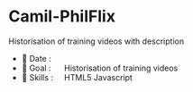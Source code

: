 # Camil-PhilFlix
Historisation of training videos with description

- 📅 Date : &nbsp;&nbsp;&nbsp;&nbsp;              
- 🥅 Goal : &nbsp;&nbsp;&nbsp;&nbsp;              Historisation of training videos
- 🔧 Skills : &nbsp;&nbsp;&nbsp;                  HTML5 Javascript 
